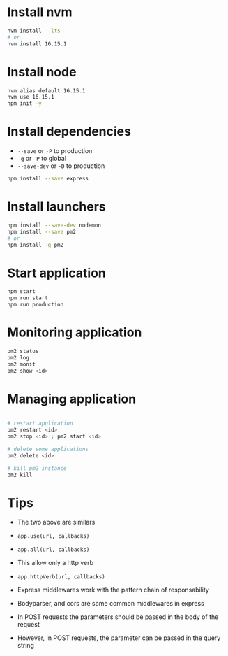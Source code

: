 # Install nvm

```bash
nvm install --lts
# or
nvm install 16.15.1
```

#  Install node

```bash
nvm alias default 16.15.1
nvm use 16.15.1
npm init -y
```

# Install dependencies

- <code>--save</code> or <code>-P</code> to production
- <code>-g</code> or <code>-P</code> to global
- <code>--save-dev</code> or <code>-D</code> to production

```bash
npm install --save express
```

# Install launchers

```bash
npm install --save-dev nodemon
npm install --save pm2
# or
npm install -g pm2
```

# Start application

```bash
npm start
npm run start
npm run production
```

# Monitoring application

```bash
pm2 status
pm2 log
pm2 monit
pm2 show <id>
```

# Managing application

```bash

# restart application
pm2 restart <id>
pm2 stop <id> ; pm2 start <id>

# delete some applications
pm2 delete <id>

# kill pm2 instance
pm2 kill

```

# Tips

- The two above are similars
- <code>app.use(url, callbacks)</code>
- <code>app.all(url, callbacks)</code>

- This allow only a http verb
- <code>app.httpVerb(url, callbacks)</code>

- Express middlewares work with the pattern chain of responsability

- Bodyparser, and cors are some common middlewares in express

- In POST requests the parameters should be passed in the body of the request

- However, In POST requests, the parameter can be passed in the query string

